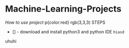 # Machine-Learning-Projects

*How to use project*
p{color:red}
rgb(3,3,3) STEPS

- [] - download and install python3 and python IDE
<code>hiasd</code>
<p>uhuhi</p>
